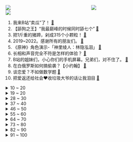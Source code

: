 <div >
	<a style="float:left;width:55%;" href = "https://github.com/anuraghazra/github-readme-stats">
	 <img src = "https://github-readme-stats.vercel.app/api?username=iuuuuuaena&theme=buefy&show_icons=true"/>
	</a>
	<a  style="float:right;width:45%" href = "https://github.com/anuraghazra/github-readme-stats">
	 <img  src="https://github-readme-stats.vercel.app/api/top-langs/?username=anuraghazra&layout=compact"/>
	</a>
	</div>

[![](https://img.shields.io/badge/jxd-@jxdgogogo.xyz-yellowgreen.svg)](https://www.jxdgogogo.xyz)<br>
1. 我来B站“卖瓜”了！ [:link:](//www.bilibili.com/video/BV1g3411W7ye) <br>
2. 【舔狗之王】“我最巅峰的时候同时舔七个” [:link:](//www.bilibili.com/video/BV1hY411J7j5) <br>
3. 把1斤重的猪蹄，剁成315个小颗粒！ [:link:](//www.bilibili.com/video/BV1ca4114778) <br>
4. 2019~2022。感谢所有的朋友们。 [:link:](//www.bilibili.com/video/BV1AF411s7vZ) <br>
5. 《原神》角色演示-「神里绫人：林隐泓洄」 [:link:](//www.bilibili.com/video/BV1wa41147eh) <br>
6. 长相和声音完全不符是怎样的体验？ [:link:](//www.bilibili.com/video/BV1bS4y1N7yn) <br>
7. B站的姐妹们，小心你们的手机屏幕。兄弟们，对不住了。 [:link:](//www.bilibili.com/video/BV1SS4y1U7GP) <br>
8. 在白俄罗斯如何搞偷袭？【小约翰】 [:link:](//www.bilibili.com/video/BV1x94y1f7x4) <br>
9. 谈恋爱？不如做数学题 [:link:](//www.bilibili.com/video/BV1sL4y177sC) <br>
10. 把爱返还给社会❤️收垃圾大爷的话让我泪目 [:link:](//www.bilibili.com/video/BV1XS4y1U7XP) <br>
<details>
<summary>10 ~ 20</summary>

11. 黑帮：尝尝我们的酷刑吧！！ [:link:](//www.bilibili.com/video/BV1ZT4y1i7Ev) <br>
12. 我这00后好像跟网络上不太一样 [:link:](//www.bilibili.com/video/BV1Yr4y1q7Qz) <br>
13. 重返青春了兄弟们 [:link:](//www.bilibili.com/video/BV1W94y1f7y9) <br>
14. 康熙四公主：真正的大女主，是什么样的？【雍正王朝】 [:link:](//www.bilibili.com/video/BV1mF411W7jD) <br>
15. 【波兰球】各国防疫 [:link:](//www.bilibili.com/video/BV1w94y1f7NM) <br>
16. 别再玩假原神了！都来玩这款真原神！ [:link:](//www.bilibili.com/video/BV1vu411v7HH) <br>
17. 买了期房10年交不了，实拍西安300多户居民住进烂尾楼！ [:link:](//www.bilibili.com/video/BV1nP4y1M7dN) <br>
18. 国家真实比例 [:link:](//www.bilibili.com/video/BV1JZ4y1z7fk) <br>
19. 3000万到15亿，草帽一伙悬赏令传遍全世界 [:link:](//www.bilibili.com/video/BV1ru411q7Vd) <br>
</details>
<details>
<summary>19 ~ 20</summary>

20. 【 未 来 预 告 】 [:link:](//www.bilibili.com/video/BV1Tq4y1e7YE) <br>
21. 保卫者 [:link:](//www.bilibili.com/video/BV1G94y1f7h4) <br>
22. Vitas！别一天老喊那海豚音谁不会啊！ [:link:](//www.bilibili.com/video/BV1rT4y1e7gG) <br>
23. 【STN快报第六季26】lol电竞经理有钱就能当？ [:link:](//www.bilibili.com/video/BV1a34y147Gc) <br>
24. 流量大的，便是好么 [:link:](//www.bilibili.com/video/BV1sT4y1i7AD) <br>
25. 初听只是斜刘海，再听已是地中海 [:link:](//www.bilibili.com/video/BV1Xu411q7CM) <br>
26. 我爸终于还是发现了我的B站账号……………… [:link:](//www.bilibili.com/video/BV1Jr4y1q721) <br>
27. 制裁第三年，华为过得如何，下一步怎样破局？ [:link:](//www.bilibili.com/video/BV1rr4y1W75P) <br>
28. 大家好我们是琪琪 恰恰 蹦蹦和拉拉 [:link:](//www.bilibili.com/video/BV1Vb4y1W7zP) <br>
</details>
<details>
<summary>28 ~ 30</summary>

29. 童年愿望达成！！用轮胎打造【天女兽】?!!!【数码宝贝系列02】 [:link:](//www.bilibili.com/video/BV1rS4y12787) <br>
30. 重庆超爽羊肉吃法！全城卖28元，爆香一碗却能干掉2碗米饭！ [:link:](//www.bilibili.com/video/BV1tL411A7Z3) <br>
31. 《梗王之王》多少梗，快来快来数一数，24678... [:link:](//www.bilibili.com/video/BV1Ku411B7XR) <br>
32. 小学妹妹问我电脑怎么开的时候，我意识到我已经是旧时代的船员了 [:link:](//www.bilibili.com/video/BV1P34y1471j) <br>
33. 我生来就是素颜，何来和解之说？ [:link:](//www.bilibili.com/video/BV1Zi4y1D7rN) <br>
34. 【时代少年团】时代少年团的拍摄日常 [:link:](//www.bilibili.com/video/BV1694y1f7w7) <br>
35. 能耽误您四分钟，来听一下我的原创钢琴曲吗。 [:link:](//www.bilibili.com/video/BV1VY4y1q7ui) <br>
36. 今天给我家几个小猫咪做一个智商测试！ [:link:](//www.bilibili.com/video/BV1TL4y177Re) <br>
37. 【花玲】大喜 [:link:](//www.bilibili.com/video/BV1Fu411i7JM) <br>
</details>
<details>
<summary>37 ~ 40</summary>

38. 【王老菊】见 切 ！ | 艾尔登法环EP.13 [:link:](//www.bilibili.com/video/BV1ja41147Z3) <br>
39. 他在死后，成为了改变历史的间谍 [:link:](//www.bilibili.com/video/BV1yF411x7Wc) <br>
40. 评分9.2！如此美妙的开局！假面骑士Revice半程吐槽！ [:link:](//www.bilibili.com/video/BV16L4y177Ue) <br>
41. “龙叔，别骂了别骂了！！” [:link:](//www.bilibili.com/video/BV1xT4y1e73P) <br>
42. 好给我瘦死了 [:link:](//www.bilibili.com/video/BV1yS4y1N7Vv) <br>
43. 自信点，你永远可以相信中国人的审美 [:link:](//www.bilibili.com/video/BV1YL411A7hX) <br>
44. 1=7？1例器官捐赠，拯救7个生命！叶沙一个值得被铭记的少年 [:link:](//www.bilibili.com/video/BV1SP4y1T75K) <br>
45. 当你和女朋友一起追剧！ [:link:](//www.bilibili.com/video/BV1ar4y1q7nT) <br>
46. 《唯一》告五人-耳机听有惊喜 [:link:](//www.bilibili.com/video/BV1jq4y1Y7QR) <br>
</details>
<details>
<summary>46 ~ 50</summary>

47. “后来，再也没有这样敢拍又欢乐的悬疑剧了...” [:link:](//www.bilibili.com/video/BV163411p7B1) <br>
48. 【卡琳娜和揉西】关于我如何将假发做成真发的秘密 [:link:](//www.bilibili.com/video/BV1JS4y1m7zw) <br>
49. 这是 户外烤地瓜神器吗 [:link:](//www.bilibili.com/video/BV1m3411n7hK) <br>
50. 长沙小伙用CG将52岁妈妈打造成迪士尼公主！ [:link:](//www.bilibili.com/video/BV1d94y1Z7e8) <br>
51. 鸡肉的脂肪都在皮上，健身的同学吃鸡要去皮。 [:link:](//www.bilibili.com/video/BV18L4y177Xj) <br>
52. ✟ 冬の花に駆ける ✟ [:link:](//www.bilibili.com/video/BV1EF411W7Fj) <br>
53. 被别人打了不要怕，这份提车攻略收藏好！ [:link:](//www.bilibili.com/video/BV1DY4y1i7AJ) <br>
54. 养了6个月的章鱼，连续两天爬出鱼缸计划逃跑！最终我也无能为力了...... [:link:](//www.bilibili.com/video/BV1C3411p7T5) <br>
55. 别再被“景点雨花石”骗了，狐主任带你看真正的雨花石！ [:link:](//www.bilibili.com/video/BV1Mu411i7bL) <br>
</details>
<details>
<summary>55 ~ 60</summary>

56. 【这些真的用来打仗的？】 [:link:](//www.bilibili.com/video/BV1pL4y177ie) <br>
57. 【原神】五等分の稻妻老婆【爆肝描改动画】 [:link:](//www.bilibili.com/video/BV1yL4y177Dz) <br>
58. 非常感谢大家一路以来的支持 [:link:](//www.bilibili.com/video/BV1a34y147jm) <br>
59. 空白100年战争终极猜想！失去“声音”的乔伊波伊，与重生的太阳神之力！人人果实幻兽种能力大盘点！ [:link:](//www.bilibili.com/video/BV1Dq4y1Y7rx) <br>
60. 普京批日本“不敢点名是谁扔下了原子弹”，日网友：日本不是独立国家的事败露了 [:link:](//www.bilibili.com/video/BV1Hi4y1k7fz) <br>
61. 按规矩来，全体广东人先回避一下. [:link:](//www.bilibili.com/video/BV17F411s74k) <br>
62. 这只猫  傻得可爱 [:link:](//www.bilibili.com/video/BV1rF411x7pC) <br>
63. 没规定说不行啊 [:link:](//www.bilibili.com/video/BV1pL4y177yU) <br>
64. 爱摸鱼的诗人同学💚【原神/温迪/原创竖屏手书】 [:link:](//www.bilibili.com/video/BV1UF411x7Wm) <br>
</details>
<details>
<summary>64 ~ 70</summary>

65. 当你能在游戏里「玩手机」？？！ [:link:](//www.bilibili.com/video/BV1DL4y1j74i) <br>
66. 兄弟们，我这是被骗了吗？ [:link:](//www.bilibili.com/video/BV1R34y1t7CB) <br>
67. 从百万存款到原地破产，我做了些啥。。。。 [:link:](//www.bilibili.com/video/BV1Ua411t7yj) <br>
68. #巴基斯坦#核弹 [:link:](//www.bilibili.com/video/BV1944y1N7UW) <br>
69. 上头买了个1w4的纸灯，居然是全网首开?【图一乐08】 [:link:](//www.bilibili.com/video/BV1PY411J7Q6) <br>
70. 一只橘猫每天挨打2000下，这是它的身体发生的变化! [:link:](//www.bilibili.com/video/BV1vU4y1d7Qc) <br>
71. 在河流中强行建造水坝会发生什么？用模块模拟，有趣的现象发生了 [:link:](//www.bilibili.com/video/BV1LL411A7SY) <br>
72. 【罗翔】如果错的行为导致好的结果？这件事情如何衡量？ [:link:](//www.bilibili.com/video/BV1Nu411B79n) <br>
73. 南方人第一次吃生腌！配10元粥底火锅竟然是这种味道…… [:link:](//www.bilibili.com/video/BV1qu411q7mQ) <br>
</details>
<details>
<summary>73 ~ 80</summary>

74. 巨人在现实中到底有多大？爆肝30天，用特效还原巨人变身名场面！ [:link:](//www.bilibili.com/video/BV1gS4y1m7wj) <br>
75. 继续挑战一个币自律一天，我已经坚持1870天，只要你们给我续命，我就能坚持！ [:link:](//www.bilibili.com/video/BV1Hq4y1Y7Mu) <br>
76. 【半佛】真不行，还是打工吧。 [:link:](//www.bilibili.com/video/BV1ZT4y1i7eV) <br>
77. 当你给对象打电话时 [:link:](//www.bilibili.com/video/BV1F44y1K74x) <br>
78. 你再这样晨跑，就真的会猝死 [:link:](//www.bilibili.com/video/BV1z44y1N7G5) <br>
79. 我帮百大上王者 [:link:](//www.bilibili.com/video/BV1XU4y1d7YR) <br>
80. 虽然考研落榜了，但上了两天班，我还挺开心的，给你们分享下我的新工作！ [:link:](//www.bilibili.com/video/BV1VY4y1q7DL) <br>
81. 大开眼界！一滴水放大1000倍，见证微观生物的生殖、捕食和死亡！ [:link:](//www.bilibili.com/video/BV16i4y1k7GL) <br>
82. 法语版爱丫爱丫？ [:link:](//www.bilibili.com/video/BV1ka411x7tU) <br>
</details>
<details>
<summary>82 ~ 90</summary>

83. 炸 鸡 汉 堡 天 花 板 [:link:](//www.bilibili.com/video/BV1z44y1A7WV) <br>
84. 熊孩子电梯内用火机引燃广告牌，消防：如果是成年人会构成违法犯罪行为！ [:link:](//www.bilibili.com/video/BV1kT4y1i7Jv) <br>
85. 局长：杨利伟 [:link:](//www.bilibili.com/video/BV1x5411S7tX) <br>
86. 小学门口的一元一碗鸡蛋火腿炒饭，小学生的快钱不快乐我不知道，反正我们是快乐的！ [:link:](//www.bilibili.com/video/BV1CS4y1N7sM) <br>
87. 【老胡】史上最惨盗版网站！被白嫖百万版权费！ [:link:](//www.bilibili.com/video/BV1Eq4y1Y7io) <br>
88. 孙策要增强了！以后可以追着吕布打了 [:link:](//www.bilibili.com/video/BV1Cu411v7zA) <br>
89. 解 封 in the morning [:link:](//www.bilibili.com/video/BV1UZ4y1B7Kv) <br>
90. 一句话回怼网络喷子！ [:link:](//www.bilibili.com/video/BV1RP4y1T71L) <br>
91. 沉痛哀悼！东航MU5735事故现场全场鸣笛致哀 [:link:](//www.bilibili.com/video/BV1QF411W7Nj) <br>
</details>
<details>
<summary>91 ~ 100</summary>

92. 做骑手这么久，最讨厌的就是帮顾客丢垃圾，很多顾客还觉得理所当然，不帮忙反而还会给我们差评 [:link:](//www.bilibili.com/video/BV1g3411L7QL) <br>
93. 邀请粉丝到这里来玩！到了我们对他掏心掏肺 [:link:](//www.bilibili.com/video/BV1c44y1K7gm) <br>
94. 《 奇 怪 的 小 龟 龟 增 加 了 》 [:link:](//www.bilibili.com/video/BV19L4y177jc) <br>
95. 【特效向】全明星の火线团战 [:link:](//www.bilibili.com/video/BV1v44y1N7E5) <br>
96. 指挥部确认 东航MU5735航班上人员已全部遇难 [:link:](//www.bilibili.com/video/BV16S4y127eF) <br>
97. 五个稀奇古怪的网站，浪费你46秒时间。 [:link:](//www.bilibili.com/video/BV1dq4y1e72u) <br>
98. 自己做的魔芋爽你们吃过吗？今天我把自制魔芋爽的做法分享给大家看看 [:link:](//www.bilibili.com/video/BV1tr4y1q73b) <br>
99. 哈哈哈哈哈 饼子来喽 [:link:](//www.bilibili.com/video/BV1f34y1x7sM) <br>
100. 仓鼠：你真是活阎王我冬眠你就把我活埋了？ [:link:](//www.bilibili.com/video/BV1RP4y1T7Wv) <br>
</details>
